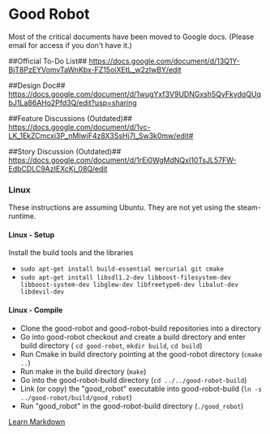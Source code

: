# Good Robot #

Most of the critical documents have been moved to Google docs. (Please email for access if you don't have it.)

##Official To-Do List##
https://docs.google.com/document/d/13Q1Y-BjT8PzEYVomvTaWnKbx-FZ15oiXEtL_w2zIwBY/edit

##Design Doc##
https://docs.google.com/document/d/1wugYxf3V9UDNGxsh5QyFkvdqQUqbJ1La86AHo2Pfd3Q/edit?usp=sharing

##Feature Discussions (Outdated)##
https://docs.google.com/document/d/1vc-LK_1EkZCmcxi3P_nMlwjF4z8X3SsHj7I_Sw3k0mw/edit#

##Story Discussion (Outdated)##
https://docs.google.com/document/d/1rEi0WgMdNQxI10TsJL57FW-EdbCDLC9AzIEXcKj_08Q/edit

### Linux ###
These instructions are assuming Ubuntu. They are not yet using the steam-runtime.

#### Linux - Setup ####

Install the build tools and the libraries

* `sudo apt-get install build-essential mercurial git cmake`
* `sudo apt-get install libsdl1.2-dev libboost-filesystem-dev libboost-system-dev libglew-dev libfreetype6-dev libalut-dev libdevil-dev`

#### Linux - Compile ####

* Clone the good-robot and good-robot-build repositories into a directory
* Go into good-robot checkout and create a build directory and enter build directory
( `cd good-robot`, `mkdir build`, `cd build`)
* Run Cmake in build directory pointing at the good-robot directory (`cmake ..`)
* Run make in the build directory (`make`)
* Go into the good-robot-build directory (`cd ../../good-robot-build`)
* Link (or copy) the "good_robot" executable into good-robot-build (`ln -s ../good-robot/build/good_robot`)
* Run "good_robot" in the good-robot-build directory (`./good_robot`)


[Learn Markdown](https://bitbucket.org/tutorials/markdowndemo)
